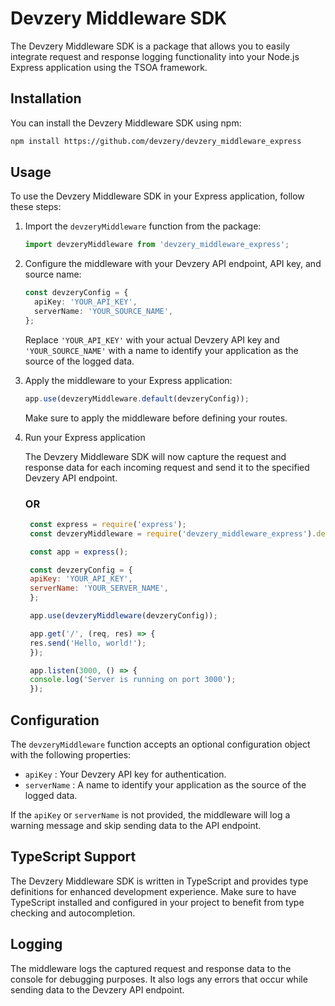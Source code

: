 # Devzery Middleware SDK

The Devzery Middleware SDK is a package that allows you to easily integrate request and response logging functionality into your Node.js Express application using the TSOA framework.

## Installation

You can install the Devzery Middleware SDK using npm:

```bash
npm install https://github.com/devzery/devzery_middleware_express
```

## Usage

To use the Devzery Middleware SDK in your Express application, follow these steps:

1. Import the `devzeryMiddleware` function from the package:

   ```typescript
   import devzeryMiddleware from 'devzery_middleware_express';
   ```

2. Configure the middleware with your Devzery API endpoint, API key, and source name:

   ```typescript
   const devzeryConfig = {
     apiKey: 'YOUR_API_KEY',
     serverName: 'YOUR_SOURCE_NAME',
   };
   ```


   Replace `'YOUR_API_KEY'` with your actual Devzery API key and `'YOUR_SOURCE_NAME'` with a name to identify your application as the source of the logged data.

3. Apply the middleware to your Express application:

   ```typescript
   app.use(devzeryMiddleware.default(devzeryConfig));
   ```

   Make sure to apply the middleware before defining your routes.

4. Run your Express application

   The Devzery Middleware SDK will now capture the request and response data for each incoming request and send it to the specified Devzery API endpoint.

   ### OR


   ```javascript
    const express = require('express');
    const devzeryMiddleware = require('devzery_middleware_express').default;

    const app = express();

    const devzeryConfig = {
    apiKey: 'YOUR_API_KEY',
    serverName: 'YOUR_SERVER_NAME',
    };

    app.use(devzeryMiddleware(devzeryConfig));

    app.get('/', (req, res) => {
    res.send('Hello, world!');
    });

    app.listen(3000, () => {
    console.log('Server is running on port 3000');
    });
   ```

## Configuration

The `devzeryMiddleware` function accepts an optional configuration object with the following properties:

- `apiKey` : Your Devzery API key for authentication.
- `serverName` : A name to identify your application as the source of the logged data.

If the `apiKey` or `serverName` is not provided, the middleware will log a warning message and skip sending data to the API endpoint.

## TypeScript Support

The Devzery Middleware SDK is written in TypeScript and provides type definitions for enhanced development experience. Make sure to have TypeScript installed and configured in your project to benefit from type checking and autocompletion.

## Logging

The middleware logs the captured request and response data to the console for debugging purposes. It also logs any errors that occur while sending data to the Devzery API endpoint.

